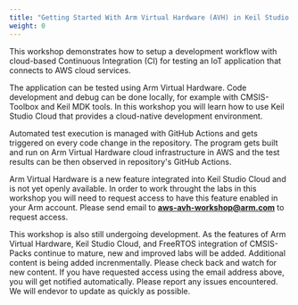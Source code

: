 ```yaml
---
title: "Getting Started With Arm Virtual Hardware (AVH) in Keil Studio Cloud (KSC)"
weight: 0
---
```


This workshop demonstrates how to setup a development workflow with cloud-based Continuous Integration (CI) for testing an IoT application that connects to AWS cloud services.

The application can be tested using Arm Virtual Hardware. Code development and debug can be done locally, for example with CMSIS-Toolbox and Keil MDK tools. In this workshop you will learn how to use Keil Studio Cloud that provides a cloud-native development environment.

Automated test execution is managed with GitHub Actions and gets triggered on every code change in the repository. The program gets built and run on Arm Virtual Hardware cloud infrastructure in AWS and the test results can be then observed in repository's GitHub Actions.

Arm Virtual Hardware is a new feature integrated into Keil Studio Cloud and is not yet openly available. In order to work throught the labs in this workshop you will need to request access to have this feature enabled in your Arm account. Please send email to **aws-avh-workshop@arm.com** to request access.

This workshop is also still undergoing development. As the features of Arm Virtual Hardware, Keil Studio Cloud, and FreeRTOS integration of CMSIS-Packs continue to mature, new and improved labs will be added. Additional content is being added increnmentally. Please check back and watch for new content. If you have requested access using the email address above, you will get notified automatically. Please report any issues encountered. We will endevor to update as quickly as possible.  
